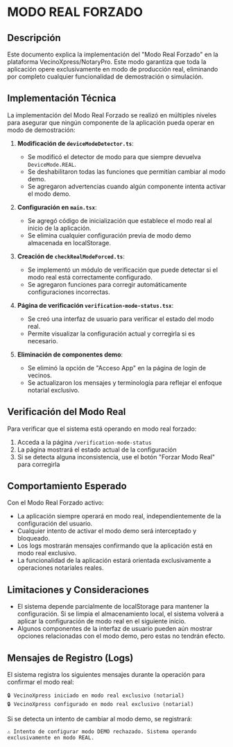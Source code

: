 # MODO REAL FORZADO

## Descripción

Este documento explica la implementación del "Modo Real Forzado" en la plataforma VecinoXpress/NotaryPro. Este modo garantiza que toda la aplicación opere exclusivamente en modo de producción real, eliminando por completo cualquier funcionalidad de demostración o simulación.

## Implementación Técnica

La implementación del Modo Real Forzado se realizó en múltiples niveles para asegurar que ningún componente de la aplicación pueda operar en modo de demostración:

1. **Modificación de `deviceModeDetector.ts`**:
   - Se modificó el detector de modo para que siempre devuelva `DeviceMode.REAL`.
   - Se deshabilitaron todas las funciones que permitían cambiar al modo demo.
   - Se agregaron advertencias cuando algún componente intenta activar el modo demo.

2. **Configuración en `main.tsx`**:
   - Se agregó código de inicialización que establece el modo real al inicio de la aplicación.
   - Se elimina cualquier configuración previa de modo demo almacenada en localStorage.

3. **Creación de `checkRealModeForced.ts`**:
   - Se implementó un módulo de verificación que puede detectar si el modo real está correctamente configurado.
   - Se agregaron funciones para corregir automáticamente configuraciones incorrectas.

4. **Página de verificación `verification-mode-status.tsx`**:
   - Se creó una interfaz de usuario para verificar el estado del modo real.
   - Permite visualizar la configuración actual y corregirla si es necesario.

5. **Eliminación de componentes demo**:
   - Se eliminó la opción de "Acceso App" en la página de login de vecinos.
   - Se actualizaron los mensajes y terminología para reflejar el enfoque notarial exclusivo.

## Verificación del Modo Real

Para verificar que el sistema está operando en modo real forzado:

1. Acceda a la página `/verification-mode-status`
2. La página mostrará el estado actual de la configuración
3. Si se detecta alguna inconsistencia, use el botón "Forzar Modo Real" para corregirla

## Comportamiento Esperado

Con el Modo Real Forzado activo:

- La aplicación siempre operará en modo real, independientemente de la configuración del usuario.
- Cualquier intento de activar el modo demo será interceptado y bloqueado.
- Los logs mostrarán mensajes confirmando que la aplicación está en modo real exclusivo.
- La funcionalidad de la aplicación estará orientada exclusivamente a operaciones notariales reales.

## Limitaciones y Consideraciones

- El sistema depende parcialmente de localStorage para mantener la configuración. Si se limpia el almacenamiento local, el sistema volverá a aplicar la configuración de modo real en el siguiente inicio.
- Algunos componentes de la interfaz de usuario pueden aún mostrar opciones relacionadas con el modo demo, pero estas no tendrán efecto.

## Mensajes de Registro (Logs)

El sistema registra los siguientes mensajes durante la operación para confirmar el modo real:

```
🔒 VecinoXpress iniciado en modo real exclusivo (notarial)
🔒 VecinoXpress configurado en modo real exclusivo (notarial)
```

Si se detecta un intento de cambiar al modo demo, se registrará:

```
⚠️ Intento de configurar modo DEMO rechazado. Sistema operando exclusivamente en modo REAL.
```